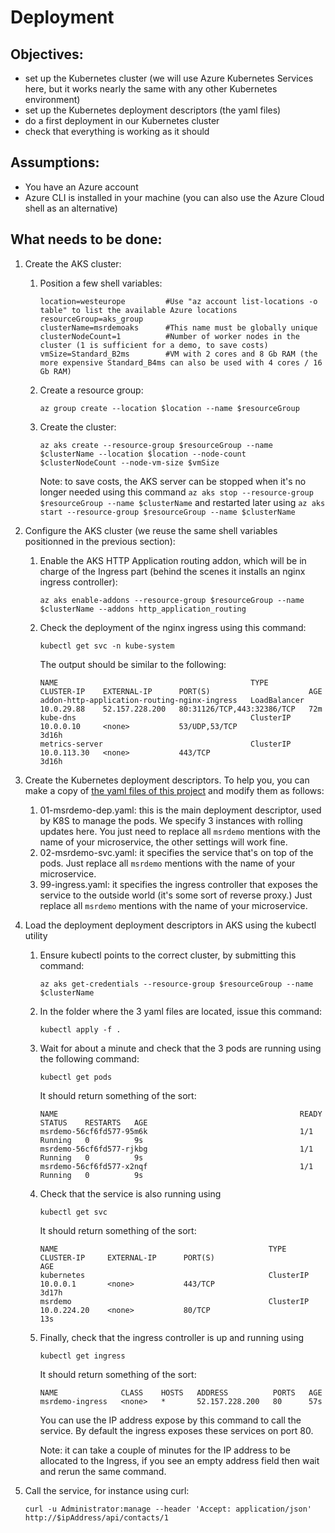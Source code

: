 # Deployment

## Objectives: 
-   set up the Kubernetes cluster (we will use Azure Kubernetes Services here, but it works nearly the same with any other Kubernetes environment)
-   set up the Kubernetes deployment descriptors (the yaml files)
-   do a first deployment in our Kubernetes cluster
-   check that everything is working as it should

## Assumptions:
-   You have an Azure account
-   Azure CLI is installed in your machine (you can also use the Azure Cloud shell as an alternative)

## What needs to be done:
1.  Create the AKS cluster:
    1.  Position a few shell variables:
        ```
        location=westeurope         #Use "az account list-locations -o table" to list the available Azure locations
        resourceGroup=aks_group
        clusterName=msrdemoaks      #This name must be globally unique
        clusterNodeCount=1          #Number of worker nodes in the cluster (1 is sufficient for a demo, to save costs)
        vmSize=Standard_B2ms        #VM with 2 cores and 8 Gb RAM (the more expensive Standard_B4ms can also be used with 4 cores / 16 Gb RAM)
        ```
    2.  Create a resource group: 
        ```
        az group create --location $location --name $resourceGroup
        ```
    3.  Create the cluster: 
        ```
        az aks create --resource-group $resourceGroup --name $clusterName --location $location --node-count $clusterNodeCount --node-vm-size $vmSize
        ```

        Note: to save costs, the AKS server can be stopped when it's no longer needed using this command `az aks stop --resource-group $resourceGroup --name $clusterName` and restarted later using `az aks start --resource-group $resourceGroup --name $clusterName`
        
2.  Configure the AKS cluster (we reuse the same shell variables positionned in the previous section):
    1.  Enable the AKS HTTP Application routing addon, which will be in charge of the Ingress part (behind the scenes it installs an nginx ingress controller):
        ```
        az aks enable-addons --resource-group $resourceGroup --name $clusterName --addons http_application_routing
        ```
    2.  Check the deployment of the nginx ingress using this command:
        ```
        kubectl get svc -n kube-system
        ```
        The output should be similar to the following:
        ```
        NAME                                           TYPE           CLUSTER-IP    EXTERNAL-IP      PORT(S)                      AGE
        addon-http-application-routing-nginx-ingress   LoadBalancer   10.0.29.88    52.157.228.200   80:31126/TCP,443:32386/TCP   72m
        kube-dns                                       ClusterIP      10.0.0.10     <none>           53/UDP,53/TCP                3d16h
        metrics-server                                 ClusterIP      10.0.113.30   <none>           443/TCP                      3d16h
        ```
3.  Create the Kubernetes deployment descriptors. To help you, you can make a copy of [the yaml files of this project](https://github.com/staillansag/wm-packages/tree/main/deployment) and modify them as follows:
    1. 01-msrdemo-dep.yaml: this is the main deployment descriptor, used by K8S to manage the pods. We specify 3 instances with rolling updates here. You just need to replace all `msrdemo` mentions with the name of your microservice, the other settings will work fine.
    2. 02-msrdemo-svc.yaml: it specifies the service that's on top of the pods. Just replace all `msrdemo` mentions with the name of your microservice.
    3. 99-ingress.yaml: it specifies the ingress controller that exposes the service to the outside world (it's some sort of reverse proxy.) Just replace all `msrdemo` mentions with the name of your microservice.

4.  Load the deployment deployment descriptors in AKS using the kubectl utility
    1.  Ensure kubectl points to the correct cluster, by submitting this command: 
        ```
        az aks get-credentials --resource-group $resourceGroup --name $clusterName
        ```
    3.  In the folder where the 3 yaml files are located, issue this command: 
        ```
        kubectl apply -f .
        ```
    5.  Wait for about a minute and check that the 3 pods are running using the following command: 
        ```
        kubectl get pods
        ```
        It should return something of the sort:
        ```
        NAME                                                      READY   STATUS    RESTARTS   AGE
        msrdemo-56cf6fd577-95m6k                                  1/1     Running   0          9s
        msrdemo-56cf6fd577-rjkbg                                  1/1     Running   0          9s
        msrdemo-56cf6fd577-x2nqf                                  1/1     Running   0          9s
        ```
    7.  Check that the service is also running using 
        ```
        kubectl get svc
        ```
        It should return something of the sort:
        ```
        NAME                                               TYPE           CLUSTER-IP     EXTERNAL-IP      PORT(S)                      AGE
        kubernetes                                         ClusterIP      10.0.0.1       <none>           443/TCP                      3d17h
        msrdemo                                            ClusterIP      10.0.224.20    <none>           80/TCP                       13s
        ```
    9.  Finally, check that the ingress controller is up and running using 
        ```
        kubectl get ingress
        ```
        It should return something of the sort:
        ```
        NAME              CLASS    HOSTS   ADDRESS          PORTS   AGE
        msrdemo-ingress   <none>   *       52.157.228.200   80      57s
        ```
        
        You can use the IP address expose by this command to call the service. By default the ingress exposes these services on port 80.
        
        Note: it can take a couple of minutes for the IP address to be allocated to the Ingress, if you see an empty address field then wait and rerun the same command.
        
5.  Call the service, for instance using curl:
    ```
    curl -u Administrator:manage --header 'Accept: application/json' http://$ipAddress/api/contacts/1
    ```
    
